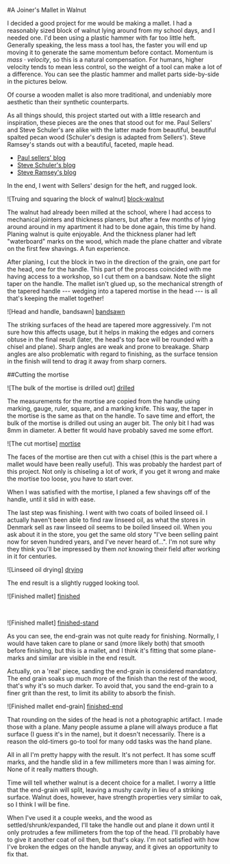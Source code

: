 #A Joiner's Mallet in Walnut

I decided a good project for me would be making a mallet. I had a reasonably
sized block of walnut lying around from my school days, and I needed one. I'd
been using a plastic hammer with far too little heft. Generally speaking, the
less mass a tool has, the faster you will end up moving it to generate the same
momentum before contact. Momentum is $mass \cdot velocity$, so this is a natural
compensation. For humans, higher velocity tends to mean less control, so the
weight of a tool can make a lot of a difference.
You can see the plastic hammer and mallet parts side-by-side in the pictures
below.

Of course a wooden mallet is also more traditional, and undeniably more
aesthetic than their synthetic counterparts.

As all things should, this project started out with a little research and
inspiration, these pieces are the ones that stood out for me.
Paul Sellers' and Steve Schuler's are alike with the latter made from beautiful,
beautiful spalted pecan wood (Schuler's design is adapted from Sellers').
Steve Ramsey's stands out with a beautiful, faceted, maple head.

- [Paul sellers'
  blog](https://paulsellers.com/2015/01/the-mallet-making-video-is-on-youtube/)
- [Steve Schuler's blog](https://literaryworkshop.wordpress.com/2014/10/15/making-a-joiners-mallet/)
- [Steve Ramsey's
blog](http://woodworking.formeremortals.net/2012/06/make-a-wood-mallet/)

In the end, I went with Sellers' design for the heft, and rugged look.

![Truing and squaring the block of walnut] [block-walnut]

The walnut had already been milled at the school, where I had access to
mechanical jointers and thickness planers, but after a few months of lying
around around in my apartment it had to be done again, this time by hand.
Planing walnut is quite enjoyable. And the thickness planer had left
"waterboard" marks on the wood, which made the plane chatter and vibrate on the
first few shavings. A fun experience.

After planing, I cut the block in two in the direction of the grain, one part
for the head, one for the handle. This part of the process coincided with me
having access to a workshop, so I cut them on a bandsaw. Note the slight taper
on the handle. The mallet isn't glued up, so the mechanical strength of the
tapered handle --- wedging into a tapered mortise in the head --- is all that's
keeping the mallet together!

![Head and handle, bandsawn] [bandsawn]

The striking surfaces of the head are tapered more aggressively. I'm not sure how
this affects usage, but it helps in making the edges and
corners obtuse in the final result (later, the head's top face will be rounded
with a chisel and plane).
Sharp angles are weak and prone to breakage. Sharp angles  are also problematic
with regard to finishing, as the surface tension in the finish will tend to drag
it away from sharp corners.

##Cutting the mortise

![The bulk of the mortise is drilled out] [drilled]

The measurements for the mortise are copied from the handle using marking,
gauge, ruler, square, and a marking knife. This way, the taper in the mortise is
the same as that on the handle. To save time and effort, the bulk of the mortise
is drilled out using an auger bit. The only bit I had was 8mm in diameter. A
better fit would have probably saved me some effort.

![The cut mortise] [mortise]

The faces of the mortise are then cut with a chisel (this is the part where a
mallet would have been really useful). This was probably the hardest part of this
project. Not only is chiseling a lot of work, if you get it wrong and make the
mortise too loose, you have to start over.

When I was satisfied with the mortise, I planed a few shavings off of the
handle, until it slid in with ease.

The last step was finishing. I went with two coats of boiled linseed oil. I
actually haven't been able to find raw linseed oil, as what the stores in
Denmark sell as raw linseed oil seems to be boiled linseed oil. When you ask
about it in the store, you get the same old story "I've been selling paint now
for seven hundred years, and I've never heard of...". I'm not sure why they
think you'll be impressed by them _not_ knowing their field after working in it
for centuries.

![Linseed oil drying] [drying]

The end result is a slightly rugged looking tool.

![Finished mallet] [finished]

<br>

![Finished mallet] [finished-stand]

As you can see, the end-grain was not quite ready for finishing.
Normally, I would have taken care to plane or sand (more likely both) that
smooth before finishing, but this is a mallet, and I think it's fitting that
some plane-marks and similar are visible in the end result.

Actually, on a 'real' piece, sanding the end-grain is considered mandatory. The
end grain soaks up much more of the finish than the rest of the wood, that's why
it's so much darker. To avoid that, you sand the end-grain to a finer grit than
the rest, to limit its ability to absorb the finish.

![Finished mallet end-grain] [finished-end]

That rounding on the sides of the head is not a photographic artifact. I
made those with a plane. Many people assume a plane will always produce a flat
surface (I guess it's in the name), but it doesn't necessarily. There is a reason
the old-timers go-to tool for many odd tasks was the hand plane.

All in all I'm pretty happy with the result.
It's not perfect. It has some scuff marks, and the handle slid in a few
millimeters more than I was aiming for. None of it really matters though.

Time will tell whether walnut is a decent choice for a mallet. I worry a little
that the end-grain will split, leaving a mushy cavity in lieu of a striking
surface. Walnut does, however, have strength properties very similar to oak, so
I think I will be fine.

When I've used it a couple weeks, and the wood as settled/shrunk/expanded, I'll
take the handle out and plane it down until it only protrudes a few millimeters
from the top of the head. I'll probably have to give it another coat of oil
then, but that's okay. I'm not satisfied with how I've broken the edges on the
handle anyway, and it gives an opportunity to fix that.


[block-walnut]: ../pics/initial_planing_opt.jpg
[bandsawn]: ../pics/bandsawn.jpg
[drilled]: ../pics/drilled.jpg
[mortise]: ../pics/mortise.jpg
[drying]: ../pics/drying.jpg
[finished]: ../pics/finished_lying.jpg
[finished-stand]: ../pics/finished_standing.jpg
[finished-end]: ../pics/finished_end.jpg

